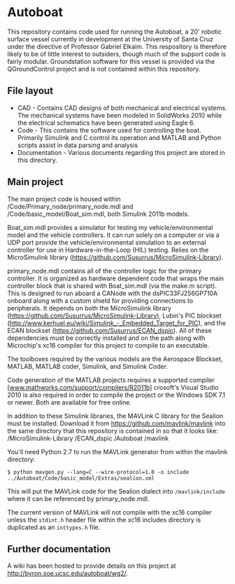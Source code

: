 Autoboat
========

This repository contains code used for running the Autoboat, a 20' robotic surface vessel currently in development at the University of Santa Cruz under the directive of Professor Gabriel Elkaim. This respository is therefore likely to be of little interest to outsiders, though much of the support code is fairly modular. Groundstation software for this vessel is provided via the QGroundControl project and is not contained within this repository.

File layout
-----------
 * CAD - Contains CAD designs of both mechanical and electrical systems. The mechanical systems have been modeled in SolidWorks 2010 while the electrical schematics have been generated using Eagle 6.
 * Code - This contains the software used for controlling the boat. Primarily Simulink and C control its operation and MATLAB and Python scripts assist in data parsing and analysis
 * Documentation - Various documents regarding this project are stored in this directory.

Main project
------------

The main project code is housed within /Code/Primary_node/primary_node.mdl and /Code/basic\_model/Boat\_sim.mdl, both Simulink 2011b models.

Boat_sim.mdl provides a simulator for testing my vehicle/environmental model and the vehicle controllers. It can run solely on a computer or via a UDP port provide the vehicle/environmental simulation to an external controller for use in Hardware-in-the-Loop (HIL) testing. Relies on the MicroSimulink library (<https://github.com/Susurrus/MicroSimulink-Library>).

primary_node.mdl contains all of the controller logic for the primary controller. It is organized as hardware dependent code that wraps the main controller block that is shared with Boat_sim.mdl (via the make.m script). This is designed to run aboard a CANode with the dsPIC33FJ256GP710A onboard along with a custom shield for providing connections to peripherals. It depends on both the MicroSimulink library (<https://github.com/Susurrus/MicroSimulink-Library>), Lubin's PIC blockset (<http://www.kerhuel.eu/wiki/Simulink_-_Embedded_Target_for_PIC>), and the ECAN blockset (<https://github.com/Susurrus/ECAN_dspic>). All of these dependencies must be correctly installed and on the path along with Microchip's xc16 compiler for this project to compile to an executable.

The toolboxes required by the various models are the Aerospace Blockset, MATLAB, MATLAB coder, Simulink, and Simulink Coder.

Code generation of the MATLAB projects requires a supported compiler [www.mathworks.com/support/compilers/R2011b] crosoft's Visual Studio 2010 is also required in order to compile the project or the Windows SDK 7.1 or newer. Both are available for free online.

In addition to these Simulink libraries, the MAVLink C library for the Sealion must be installed. Download it from <https://github.com/mavlink/mavlink> into the same directory that this repository is contained in so that it looks like:
/MicroSimulink-Library
/ECAN_dspic
/Autoboat
/mavlink

You'll need Python 2.7 to run the MAVLink generator from within the mavlink directory:

```$ python mavgen.py --lang=C --wire-protocol=1.0 -o include ../Autoboat/Code/basic_model/Extras/sealion.xml```

This will put the MAVLink code for the Sealion dialect into ```/mavlink/include``` where it can be referenced by primary_node.mdl.

The current version of MAVLink will not compile with the xc16 compiler unless the ```stdint.h``` header file within the xc16 includes directory is duplicated as an ```inttypes.h``` file.
 
Further documentation
---------------------

A wiki has been hosted to provide details on this project at <http://byron.soe.ucsc.edu/autoboat/wg2/>.